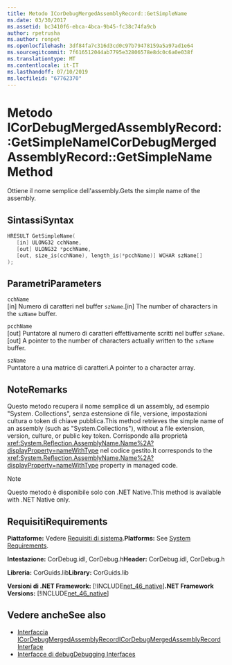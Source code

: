 ```yaml
---
title: Metodo ICorDebugMergedAssemblyRecord::GetSimpleName
ms.date: 03/30/2017
ms.assetid: bc3410f6-ebca-4bca-9b45-fc38c74fa9cb
author: rpetrusha
ms.author: ronpet
ms.openlocfilehash: 3df84fa7c316d3cd0c97b79478159a5a97ad1e64
ms.sourcegitcommit: 7f616512044ab7795e32806578e8dc0c6a0e038f
ms.translationtype: MT
ms.contentlocale: it-IT
ms.lasthandoff: 07/10/2019
ms.locfileid: "67762370"
---
```

# <a name="icordebugmergedassemblyrecordgetsimplename-method"></a><span data-ttu-id="4a1f6-102">Metodo ICorDebugMergedAssemblyRecord::GetSimpleName</span><span class="sxs-lookup"><span data-stu-id="4a1f6-102">ICorDebugMergedAssemblyRecord::GetSimpleName Method</span></span>
<span data-ttu-id="4a1f6-103">Ottiene il nome semplice dell'assembly.</span><span class="sxs-lookup"><span data-stu-id="4a1f6-103">Gets the simple name of the assembly.</span></span>  
  
## <a name="syntax"></a><span data-ttu-id="4a1f6-104">Sintassi</span><span class="sxs-lookup"><span data-stu-id="4a1f6-104">Syntax</span></span>  
  
```cpp  
HRESULT GetSimpleName(  
   [in] ULONG32 cchName,   
   [out] ULONG32 *pcchName,   
   [out, size_is(cchName), length_is(*pcchName)] WCHAR szName[]  
);  
```  
  
## <a name="parameters"></a><span data-ttu-id="4a1f6-105">Parametri</span><span class="sxs-lookup"><span data-stu-id="4a1f6-105">Parameters</span></span>  
 `cchName`  
 <span data-ttu-id="4a1f6-106">[in] Numero di caratteri nel buffer `szName`.</span><span class="sxs-lookup"><span data-stu-id="4a1f6-106">[in] The number of characters in the `szName` buffer.</span></span>  
  
 `pcchName`  
 <span data-ttu-id="4a1f6-107">[out] Puntatore al numero di caratteri effettivamente scritti nel buffer `szName`.</span><span class="sxs-lookup"><span data-stu-id="4a1f6-107">[out] A pointer to the number of characters actually written to the `szName` buffer.</span></span>  
  
 `szName`  
 <span data-ttu-id="4a1f6-108">Puntatore a una matrice di caratteri.</span><span class="sxs-lookup"><span data-stu-id="4a1f6-108">A pointer to a character array.</span></span>  
  
## <a name="remarks"></a><span data-ttu-id="4a1f6-109">Note</span><span class="sxs-lookup"><span data-stu-id="4a1f6-109">Remarks</span></span>  
 <span data-ttu-id="4a1f6-110">Questo metodo recupera il nome semplice di un assembly, ad esempio "System. Collections", senza estensione di file, versione, impostazioni cultura o token di chiave pubblica.</span><span class="sxs-lookup"><span data-stu-id="4a1f6-110">This method retrieves the simple name of an assembly (such as "System.Collections"), without a file extension, version, culture, or public key token.</span></span> <span data-ttu-id="4a1f6-111">Corrisponde alla proprietà <xref:System.Reflection.AssemblyName.Name%2A?displayProperty=nameWithType> nel codice gestito.</span><span class="sxs-lookup"><span data-stu-id="4a1f6-111">It corresponds to the <xref:System.Reflection.AssemblyName.Name%2A?displayProperty=nameWithType> property in managed code.</span></span>  
  
> [!NOTE]
>  <span data-ttu-id="4a1f6-112">Questo metodo è disponibile solo con .NET Native.</span><span class="sxs-lookup"><span data-stu-id="4a1f6-112">This method is available with .NET Native only.</span></span>  
  
## <a name="requirements"></a><span data-ttu-id="4a1f6-113">Requisiti</span><span class="sxs-lookup"><span data-stu-id="4a1f6-113">Requirements</span></span>  
 <span data-ttu-id="4a1f6-114">**Piattaforme:** Vedere [Requisiti di sistema](../../../../docs/framework/get-started/system-requirements.md).</span><span class="sxs-lookup"><span data-stu-id="4a1f6-114">**Platforms:** See [System Requirements](../../../../docs/framework/get-started/system-requirements.md).</span></span>  
  
 <span data-ttu-id="4a1f6-115">**Intestazione:** CorDebug.idl, CorDebug.h</span><span class="sxs-lookup"><span data-stu-id="4a1f6-115">**Header:** CorDebug.idl, CorDebug.h</span></span>  
  
 <span data-ttu-id="4a1f6-116">**Libreria:** CorGuids.lib</span><span class="sxs-lookup"><span data-stu-id="4a1f6-116">**Library:** CorGuids.lib</span></span>  
  
 <span data-ttu-id="4a1f6-117">**Versioni di .NET Framework:** [!INCLUDE[net_46_native](../../../../includes/net-46-native-md.md)]</span><span class="sxs-lookup"><span data-stu-id="4a1f6-117">**.NET Framework Versions:** [!INCLUDE[net_46_native](../../../../includes/net-46-native-md.md)]</span></span>  
  
## <a name="see-also"></a><span data-ttu-id="4a1f6-118">Vedere anche</span><span class="sxs-lookup"><span data-stu-id="4a1f6-118">See also</span></span>

- [<span data-ttu-id="4a1f6-119">Interfaccia ICorDebugMergedAssemblyRecord</span><span class="sxs-lookup"><span data-stu-id="4a1f6-119">ICorDebugMergedAssemblyRecord Interface</span></span>](../../../../docs/framework/unmanaged-api/debugging/icordebugmergedassemblyrecord-interface.md)
- [<span data-ttu-id="4a1f6-120">Interfacce di debug</span><span class="sxs-lookup"><span data-stu-id="4a1f6-120">Debugging Interfaces</span></span>](../../../../docs/framework/unmanaged-api/debugging/debugging-interfaces.md)
